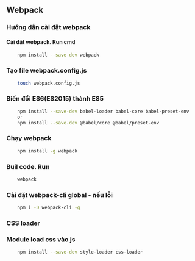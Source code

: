 ## Webpack
### Hướng dẫn cài đặt webpack

#### Cài đặt webpack. Run cmd
```bash
    npm install --save-dev webpack
```
### Tạo file webpack.config.js
```bash
    touch webpack.config.js
```
### Biến đổi ES6(ES2015) thành ES5
```bash
    npm install --save-dev babel-loader babel-core babel-preset-env
    or
    npm install --save-dev @babel/core @babel/preset-env
```
### Chạy webpack
```bash
    npm install -g webpack
```

### Buil code. Run
```bash
    webpack
```
### Cài đặt webpack-cli global - nếu lỗi
```bash
    npm i -D webpack-cli -g
```
### CSS loader
### Module load css vào js
```bash
    npm install --save-dev style-loader css-loader
```
